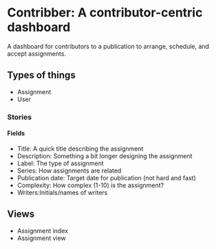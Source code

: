 # Contribber: A contributor-centric dashboard

A dashboard for contributors to a publication to arrange, schedule, and accept assignments.

## Types of things

* Assignment
* User

### Stories

#### Fields

* Title: A quick title describing the assignment
* Description: Something a bit longer designing the assignment
* Label: The type of assignment
* Series: How assignments are related
* Publication date: Target date for publication (not hard and fast)
* Complexity: How complex (1-10) is the assignment?
* Writers:Initials/names of writers

## Views

* Assignment index
* Assignment view
